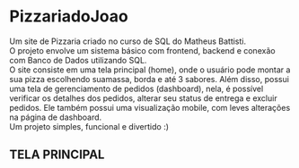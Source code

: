# PizzariadoJoao
Um site de Pizzaria criado no curso de SQL do Matheus Battisti.
<br>
O projeto envolve um sistema básico com frontend, backend e conexão com Banco de Dados utilizando SQL.
<br>
O site consiste em uma tela principal (home), onde o usuário pode montar a sua pizza escolhendo suamassa, borda e até 3 sabores. Além disso, possui uma tela de gerenciamento de pedidos (dashboard), nela, é possível verificar os detalhes dos pedidos, alterar seu status de entrega e excluir pedidos. Ele também possui uma visualização mobile, com leves alterações na página de dashboard.
<br>
Um projeto simples, funcional e divertido :)

<h2 align-text:center>TELA PRINCIPAL</h2>
